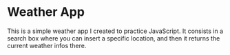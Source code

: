 # Weather App
This is a simple weather app I created to practice JavaScript. It consists in a
search box where you can insert a specific location, and then it returns the
current weather infos there. 
